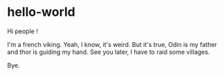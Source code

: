 # hello-world

Hi people !

I'm a french viking. Yeah, I know, it's weird. But it's 
true, Odin is my father and thor is guiding my hand. 
See you later, I have to raid some villages.

Bye.
